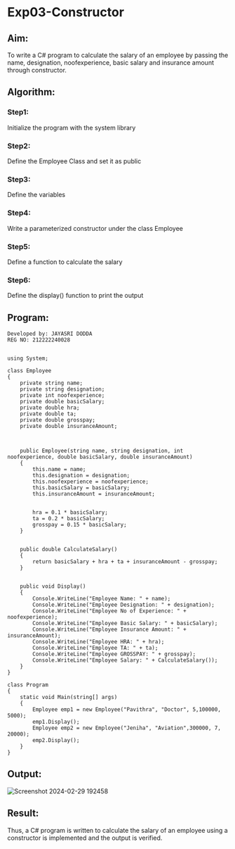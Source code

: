 # Exp03-Constructor

## Aim: 

To write a C# program to calculate the salary of an employee by passing the name, designation, noofexperience, basic salary and insurance amount through constructor.

## Algorithm:

### Step1: 

Initialize the program with the system library

### Step2:

Define the Employee Class and set it as public

### Step3:

Define the variables

### Step4:

Write a parameterized constructor under the class Employee

### Step5:

Define a function to calculate the salary

### Step6:

Define the display() function to print the output

## Program:
```
Developed by: JAYASRI DODDA
REG NO: 212222240028
```
```

using System;

class Employee
{
    private string name;
    private string designation;
    private int noofexperience;
    private double basicSalary;
    private double hra;
    private double ta;
    private double grosspay;
    private double insuranceAmount;

    
    
    public Employee(string name, string designation, int noofexperience, double basicSalary, double insuranceAmount)
    {
        this.name = name;
        this.designation = designation;
        this.noofexperience = noofexperience;
        this.basicSalary = basicSalary;
        this.insuranceAmount = insuranceAmount;

        
        hra = 0.1 * basicSalary;
        ta = 0.2 * basicSalary;
        grosspay = 0.15 * basicSalary;
    }

    
    public double CalculateSalary()
    {
        return basicSalary + hra + ta + insuranceAmount - grosspay;
    }

    
    public void Display()
    {
        Console.WriteLine("Employee Name: " + name);
        Console.WriteLine("Employee Designation: " + designation);
        Console.WriteLine("Employee No of Experience: " + noofexperience);
        Console.WriteLine("Employee Basic Salary: " + basicSalary);
        Console.WriteLine("Employee Insurance Amount: " + insuranceAmount);
        Console.WriteLine("Employee HRA: " + hra);
        Console.WriteLine("Employee TA: " + ta);
        Console.WriteLine("Employee GROSSPAY: " + grosspay);
        Console.WriteLine("Employee Salary: " + CalculateSalary());
    }
}

class Program
{
    static void Main(string[] args)
    {
        Employee emp1 = new Employee("Pavithra", "Doctor", 5,100000, 5000);
        emp1.Display();
        Employee emp2 = new Employee("Jeniha", "Aviation",300000, 7, 20000);
        emp2.Display();
    }
}
```
## Output:

![Screenshot 2024-02-29 192458](https://github.com/22008686/Exp03-Constructor/assets/118916413/4264f866-8ee4-4ba0-b466-64efd78fedad)

## Result:

Thus, a C# program is written to calculate the salary of an employee using a constructor is implemented and the output is verified.
